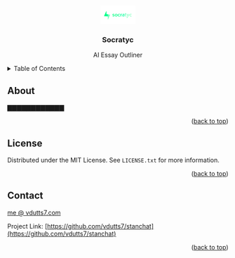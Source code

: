 <!-- PROJECT LOGO -->
<br />
<div align="center">
  
  <img src="https://github.com/vdutts7/dump/blob/main/socratyc-logo.png" alt="Logo" width="80" height="42.08">
  
  
  <h3 align="center">Socratyc</h3>

  <p align="center">
    AI Essay Outliner
  </p>
</div>


<!-- TABLE OF CONTENTS -->
<details>
  <summary>Table of Contents</summary>
  <ol>
    <li>
      <a href="#about-the-project">About</a>
    </li>
    <li><a href="#license">License</a></li>
    <li><a href="#contact">Contact</a></li>
    <li><a href="#acknowledgments">Acknowledgments</a></li>
  </ol>
</details>



<!-- ABOUT -->
## About

▇▇▇▇▇▇▇▇▇▇▇▇

<p align="right">(<a href="#readme-top">back to top</a>)</p>


<!-- LICENSE -->
## License

Distributed under the MIT License. See `LICENSE.txt` for more information.

<p align="right">(<a href="#readme-top">back to top</a>)</p>


<!-- CONTACT -->
## Contact

<u>me @ vdutts7.com</u>

Project Link: [https://github.com/vdutts7/stanchat](https://github.com/vdutts7/stanchat)

<p align="right">(<a href="#readme-top">back to top</a>)</p>
